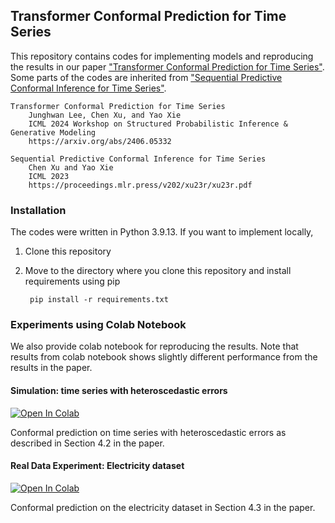 ## Transformer Conformal Prediction for Time Series

This repository contains codes for implementing models and reproducing the results in our paper ["Transformer Conformal Prediction for Time Series"](https://arxiv.org/abs/2406.05332). Some parts of the codes are inherited from ["Sequential Predictive Conformal Inference for Time Series"](https://proceedings.mlr.press/v202/xu23r/xu23r.pdf).

    Transformer Conformal Prediction for Time Series
        Junghwan Lee, Chen Xu, and Yao Xie
        ICML 2024 Workshop on Structured Probabilistic Inference & Generative Modeling
        https://arxiv.org/abs/2406.05332

    Sequential Predictive Conformal Inference for Time Series
        Chen Xu and Yao Xie
        ICML 2023
        https://proceedings.mlr.press/v202/xu23r/xu23r.pdf

### Installation
The codes were written in Python 3.9.13. If you want to implement locally,

1. Clone this repository
2. Move to the directory where you clone this repository and install requirements using pip

        pip install -r requirements.txt

### Experiments using Colab Notebook
We also provide colab notebook for reproducing the results. Note that results from colab notebook shows slightly different performance from the results in the paper.

#### Simulation: time series with heteroscedastic errors
<a target="_blank" href="https://colab.research.google.com/github/Jayaos/TCPTS/blob/main/examples/hetero_example.ipynb">
  <img src="https://colab.research.google.com/assets/colab-badge.svg" alt="Open In Colab"/>
</a>

Conformal prediction on time series with heteroscedastic errors as described in Section 4.2 in the paper.

#### Real Data Experiment: Electricity dataset
<a target="_blank" href="https://colab.research.google.com/github/Jayaos/TCPTS/blob/main/examples/electricity_example.ipynb">
  <img src="https://colab.research.google.com/assets/colab-badge.svg" alt="Open In Colab"/>
</a>

Conformal prediction on the electricity dataset in Section 4.3 in the paper.